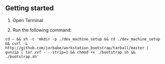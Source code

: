 ## Getting started

1.  Open Terminal

2. Run the following command:

`cd ~ && sh -c 'mkdir -p ./dev_machine_setup && cd ./dev_machine_setup && curl -L http://github.com/jorbabe/workstation_bootstrap/tarball/master | gunzip | tar xvf - --strip=1 && chmod +x ./bootstrap.sh && ./bootstrap.sh'`
